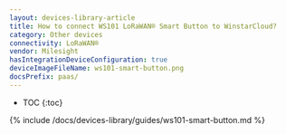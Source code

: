 ```yaml
---
layout: devices-library-article
title: How to connect WS101 LoRaWAN® Smart Button to WinstarCloud?
category: Other devices
connectivity: LoRaWAN®
vendor: Milesight
hasIntegrationDeviceConfiguration: true
deviceImageFileName: ws101-smart-button.png
docsPrefix: paas/
---
```


* TOC
{:toc}

{% include /docs/devices-library/guides/ws101-smart-button.md %}
